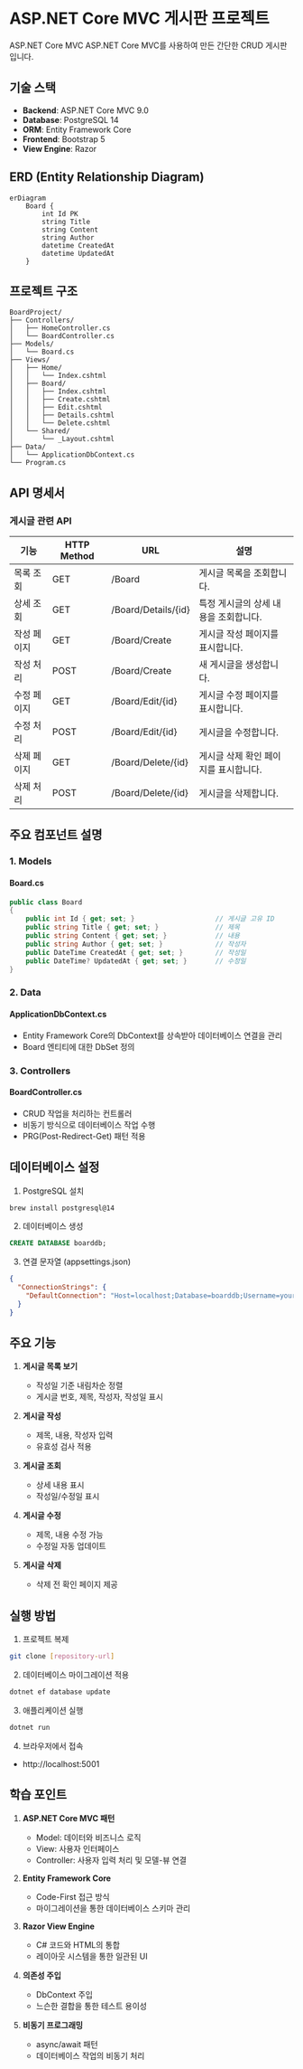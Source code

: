# ASP.NET Core MVC 게시판 프로젝트
ASP.NET Core MVC 
ASP.NET Core MVC를 사용하여 만든 간단한 CRUD 게시판입니다.

## 기술 스택

- **Backend**: ASP.NET Core MVC 9.0
- **Database**: PostgreSQL 14
- **ORM**: Entity Framework Core
- **Frontend**: Bootstrap 5
- **View Engine**: Razor

## ERD (Entity Relationship Diagram)

```mermaid
erDiagram
    Board {
        int Id PK
        string Title
        string Content
        string Author
        datetime CreatedAt
        datetime UpdatedAt
    }
```

## 프로젝트 구조

```
BoardProject/
├── Controllers/
│   ├── HomeController.cs
│   └── BoardController.cs
├── Models/
│   └── Board.cs
├── Views/
│   ├── Home/
│   │   └── Index.cshtml
│   ├── Board/
│   │   ├── Index.cshtml
│   │   ├── Create.cshtml
│   │   ├── Edit.cshtml
│   │   ├── Details.cshtml
│   │   └── Delete.cshtml
│   └── Shared/
│       └── _Layout.cshtml
├── Data/
│   └── ApplicationDbContext.cs
└── Program.cs
```

## API 명세서

### 게시글 관련 API

| 기능 | HTTP Method | URL | 설명 |
|------|-------------|-----|------|
| 목록 조회 | GET | /Board | 게시글 목록을 조회합니다. |
| 상세 조회 | GET | /Board/Details/{id} | 특정 게시글의 상세 내용을 조회합니다. |
| 작성 페이지 | GET | /Board/Create | 게시글 작성 페이지를 표시합니다. |
| 작성 처리 | POST | /Board/Create | 새 게시글을 생성합니다. |
| 수정 페이지 | GET | /Board/Edit/{id} | 게시글 수정 페이지를 표시합니다. |
| 수정 처리 | POST | /Board/Edit/{id} | 게시글을 수정합니다. |
| 삭제 페이지 | GET | /Board/Delete/{id} | 게시글 삭제 확인 페이지를 표시합니다. |
| 삭제 처리 | POST | /Board/Delete/{id} | 게시글을 삭제합니다. |

## 주요 컴포넌트 설명

### 1. Models

#### Board.cs
```csharp
public class Board
{
    public int Id { get; set; }                    // 게시글 고유 ID
    public string Title { get; set; }              // 제목
    public string Content { get; set; }            // 내용
    public string Author { get; set; }             // 작성자
    public DateTime CreatedAt { get; set; }        // 작성일
    public DateTime? UpdatedAt { get; set; }       // 수정일
}
```

### 2. Data

#### ApplicationDbContext.cs
- Entity Framework Core의 DbContext를 상속받아 데이터베이스 연결을 관리
- Board 엔티티에 대한 DbSet 정의

### 3. Controllers

#### BoardController.cs
- CRUD 작업을 처리하는 컨트롤러
- 비동기 방식으로 데이터베이스 작업 수행
- PRG(Post-Redirect-Get) 패턴 적용

## 데이터베이스 설정

1. PostgreSQL 설치
```bash
brew install postgresql@14
```

2. 데이터베이스 생성
```sql
CREATE DATABASE boarddb;
```

3. 연결 문자열 (appsettings.json)
```json
{
  "ConnectionStrings": {
    "DefaultConnection": "Host=localhost;Database=boarddb;Username=your_username;"
  }
}
```

## 주요 기능

1. **게시글 목록 보기**
   - 작성일 기준 내림차순 정렬
   - 게시글 번호, 제목, 작성자, 작성일 표시

2. **게시글 작성**
   - 제목, 내용, 작성자 입력
   - 유효성 검사 적용

3. **게시글 조회**
   - 상세 내용 표시
   - 작성일/수정일 표시

4. **게시글 수정**
   - 제목, 내용 수정 가능
   - 수정일 자동 업데이트

5. **게시글 삭제**
   - 삭제 전 확인 페이지 제공

## 실행 방법

1. 프로젝트 복제
```bash
git clone [repository-url]
```

2. 데이터베이스 마이그레이션 적용
```bash
dotnet ef database update
```

3. 애플리케이션 실행
```bash
dotnet run
```

4. 브라우저에서 접속
- http://localhost:5001

## 학습 포인트

1. **ASP.NET Core MVC 패턴**
   - Model: 데이터와 비즈니스 로직
   - View: 사용자 인터페이스
   - Controller: 사용자 입력 처리 및 모델-뷰 연결

2. **Entity Framework Core**
   - Code-First 접근 방식
   - 마이그레이션을 통한 데이터베이스 스키마 관리

3. **Razor View Engine**
   - C# 코드와 HTML의 통합
   - 레이아웃 시스템을 통한 일관된 UI

4. **의존성 주입**
   - DbContext 주입
   - 느슨한 결합을 통한 테스트 용이성

5. **비동기 프로그래밍**
   - async/await 패턴
   - 데이터베이스 작업의 비동기 처리 
